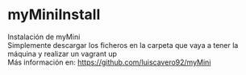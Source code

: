 # myMiniInstall
Instalación de myMini<br/>
Simplemente descargar los ficheros en la carpeta que vaya a tener la máquina y realizar un vagrant up<br/>
Más información en: https://github.com/luiscavero92/myMini
